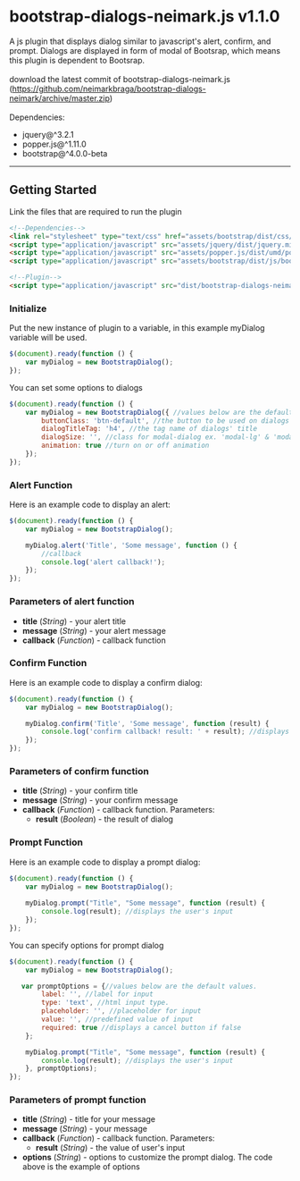 # bootstrap-dialogs-neimark.js v1.1.0
A js plugin that displays dialog similar to javascript's alert, confirm, and prompt.
Dialogs are displayed in form of modal of Bootsrap, which means this plugin is dependent to Bootsrap.
<br /><br />
download the latest commit of bootstrap-dialogs-neimark.js (https://github.com/neimarkbraga/bootstrap-dialogs-neimark/archive/master.zip)
<br /><br />
Dependencies: 
* jquery@^3.2.1
* popper.js@^1.11.0
* bootstrap@^4.0.0-beta


***

## Getting Started
Link the files that are required to run the plugin<br />
```html
<!--Dependencies-->
<link rel="stylesheet" type="text/css" href="assets/bootstrap/dist/css/bootstrap.min.css" />
<script type="application/javascript" src="assets/jquery/dist/jquery.min.js"></script>
<script type="application/javascript" src="assets/popper.js/dist/umd/popper.min.js"></script>
<script type="application/javascript" src="assets/bootstrap/dist/js/bootstrap.min.js"></script>

<!--Plugin-->
<script type="application/javascript" src="dist/bootstrap-dialogs-neimark.min.js"></script>
```

### Initialize
Put the new instance of plugin to a variable, in this example myDialog variable will be used.

```javascript
$(document).ready(function () {
    var myDialog = new BootstrapDialog();
});
```
You can set some options to dialogs
```javascript
$(document).ready(function () {
    var myDialog = new BootstrapDialog({ //values below are the default values.
        buttonClass: 'btn-default', //the button to be used on dialogs
        dialogTitleTag: 'h4', //the tag name of dialogs' title
        dialogSize: '', //class for modal-dialog ex. 'modal-lg' & 'modal-sm'. empty is medium.
        animation: true //turn on or off animation
    });
});
```

### Alert Function
Here is an example code to display an alert:<br />
```javascript
$(document).ready(function () {
    var myDialog = new BootstrapDialog();

    myDialog.alert('Title', 'Some message', function () {
        //callback
        console.log('alert callback!');
    });
});
```

### Parameters of alert function
* **title** (*String*) - your alert title
* **message** (*String*) - your alert message
* **callback** (*Function*) - callback function

### Confirm Function
Here is an example code to display a confirm dialog:<br />
```javascript
$(document).ready(function () {
    var myDialog = new BootstrapDialog();

    myDialog.confirm('Title', 'Some message', function (result) {
        console.log('confirm callback! result: ' + result); //displays result
    });      
});
```

### Parameters of confirm function
* **title** (*String*) - your confirm title
* **message** (*String*) - your confirm message
* **callback** (*Function*) - callback function. Parameters:
    * **result** (*Boolean*) - the result of dialog

### Prompt Function
Here is an example code to display a prompt dialog:<br />
```javascript
$(document).ready(function () {
    var myDialog = new BootstrapDialog();
   
    myDialog.prompt("Title", "Some message", function (result) {
        console.log(result); //displays the user's input
    });      
});
```
You can specify options for prompt dialog
```javascript
$(document).ready(function () {
    var myDialog = new BootstrapDialog();

   var promptOptions = {//values below are the default values.
        label: '', //label for input
        type: 'text', //html input type.
        placeholder: '', //placeholder for input
        value: '', //predefined value of input
        required: true //displays a cancel button if false
    };

    myDialog.prompt("Title", "Some message", function (result) {
        console.log(result); //displays the user's input
    }, promptOptions);      
});
```

### Parameters of prompt function
* **title** (*String*) - title for your message
* **message** (*String*) - your message
* **callback** (*Function*) - callback function. Parameters:
    * **result** (*String*) - the value of user's input
* **options** (*String*) - options to customize the prompt dialog. The code above is the example of options

